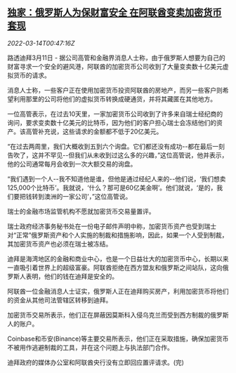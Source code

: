 <!--1647219662000-->
[独家：俄罗斯人为保财富安全 在阿联酋变卖加密货币套现](https://cn.reuters.com/article/exclusive-russian-selling-crypto-uae-031-idCNKCS2LB015)
------

<div><i>2022-03-14T00:47:16Z</i></div><p>路透迪拜3月11日 - 据公司高管和金融界消息人士称，由于俄罗斯人想要为自己的财富寻求一个安全的避风港，阿联酋的加密货币公司收到了大量变卖数十亿美元虚拟货币的请求。</p><p>消息人士称，一些客户正在使用加密货币投资阿联酋的房地产，而另一些客户则希望利用那里的公司将他们的虚拟货币转换成硬通货，并将其藏匿在其他地方。</p><p>一位高管表示，在过去10天里，一家加密货币公司收到了许多来自瑞士经纪商的询问，要求变卖数十亿美元的比特币，因为他们的客户担心瑞士会冻结他们的资产。该高管补充说，这些请求的金额都不低于20亿美元。</p><p>“在过去两周里，我们大概收到五到六个询盘。它们都还没有成功--都在最后一刻告吹了，这并不罕见--但我们从未收到过这么多的兴趣，”这位高管说，他并表示，他的公司通常每月会收到一次大额交易的询盘。</p><p>“我们遇到一个人--我不知道他是谁，但他是通过经纪人来的--他们说，‘我们想卖125,000个比特币’。我就说，‘什么？那可是60亿美金啊’。他们就说，‘是的，我们要把钱转到澳洲的一家公司’，”这位高管说。</p><p>瑞士的金融市场监管机构不愿就加密货币交易量置评。</p><p>瑞士政府经济事务秘书处在一份电子邮件声明中称，加密货币资产也受到瑞士对“正常”俄罗斯资产和个人实施的制裁和措施影响，因此，如果一个人受到制裁，其加密货币资产也必须在瑞士被冻结。</p><p>迪拜是海湾地区的金融和商业中心，也是一个日益壮大的加密货币中心，长期以来一直吸引着世界上的超级富豪。阿联酋拒绝在西方盟友和俄罗斯之间站队，这向俄罗斯人表明，他们的钱在迪拜是安全的。</p><p>阿联酋一位金融消息人士证实，俄罗斯人正在迪拜购买房产，利用加密货币将他们的资金从其他司法管辖区转移到迪拜。</p><p>加密货币交易所表示，他们正在屏蔽因莫斯科入侵乌克兰而受到西方制裁的俄罗斯人的账户。</p><p>Coinbase和币安(Binance)等主要交易所表示，他们正在采取措施，确保加密货币不被用作逃避制裁的工具，并在这个问题上与执法部门合作。</p><p>迪拜政府的媒体办公室和阿联酋央行没有立即回应置评请求。(完)</p>
